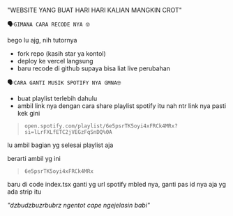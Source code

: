 "WEBSITE YANG BUAT HARI HARI KALIAN MANGKIN CROT"

🗣️`GIMANA CARA RECODE NYA 🤓`

bego lu ajg, nih tutornya

- fork repo (kasih star ya kontol)
- deploy ke vercel langsung
- baru recode di github supaya bisa liat live perubahan


🗣️`CARA GANTI MUSIK SPOTIFY NYA GMNA🤓`
- buat playlist terlebih dahulu
- ambil link nya dengan cara share playlist spotify itu
nah ntr link nya pasti kek gini

> ```open.spotify.com/playlist/6e5psrTK5oyi4xFRCk4MRx?si=lLrFXLfETC2jVEGzFqSnDQ%0A```

lu ambil bagian yg selesai playlist aja

berarti ambil yg ini 

> ```6e5psrTK5oyi4xFRCk4MRx```

baru di code index.tsx ganti yg url
spotify mbled nya, ganti pas id nya aja yg ada strip itu

*"dzbudzbuzrbubrz ngentot cape ngejelasin babi"*
